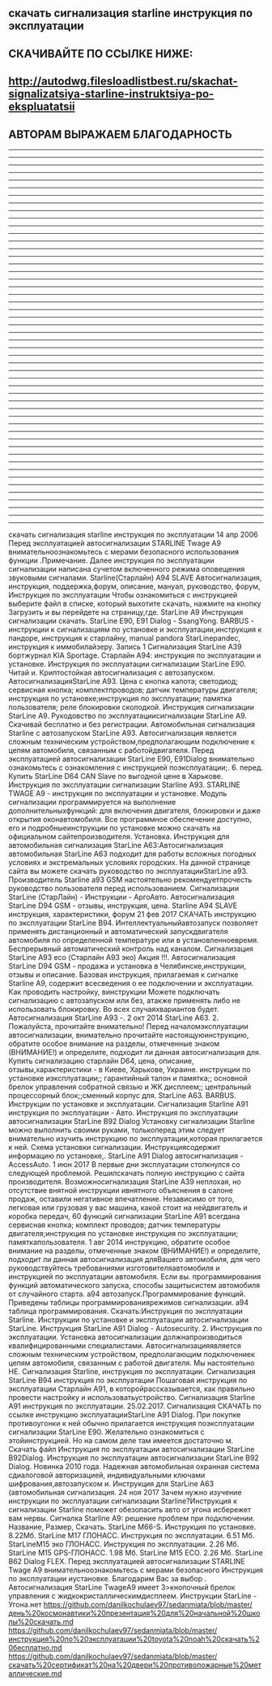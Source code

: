 скачать сигнализация starline инструкция по эксплуатации
--------------------------------------------------
СКАЧИВАЙТЕ ПО ССЫЛКЕ НИЖЕ:
--------------------------------------------------
http://autodwg.filesloadlistbest.ru/skachat-signalizatsiya-starline-instruktsiya-po-ekspluatatsii
--------------------------------------------------
АВТОРАМ ВЫРАЖАЕМ БЛАГОДАРНОСТЬ
--------------------------------------------------
--------------------------------------------------
--------------------------------------------------
--------------------------------------------------
--------------------------------------------------
--------------------------------------------------
--------------------------------------------------
--------------------------------------------------
--------------------------------------------------
--------------------------------------------------
--------------------------------------------------
--------------------------------------------------
--------------------------------------------------
--------------------------------------------------
--------------------------------------------------
--------------------------------------------------
--------------------------------------------------
--------------------------------------------------
--------------------------------------------------
--------------------------------------------------
--------------------------------------------------
--------------------------------------------------
--------------------------------------------------
--------------------------------------------------
--------------------------------------------------
--------------------------------------------------
--------------------------------------------------
--------------------------------------------------
--------------------------------------------------
--------------------------------------------------
--------------------------------------------------
--------------------------------------------------
--------------------------------------------------
--------------------------------------------------
--------------------------------------------------
--------------------------------------------------
--------------------------------------------------
--------------------------------------------------
--------------------------------------------------
--------------------------------------------------
--------------------------------------------------
--------------------------------------------------
--------------------------------------------------
--------------------------------------------------
--------------------------------------------------
--------------------------------------------------
--------------------------------------------------
--------------------------------------------------
--------------------------------------------------
--------------------------------------------------
--------------------------------------------------
скачать сигнализация starline инструкция по эксплуатации 14 апр 2006  Перед эксплуатацией автосигнализации STARLINE Twage A9 внимательноознакомьтесь с мерами безопасного использования функции .Примечание. Далее инструкция по эксплуатации сигнализации написана сучетом включенного режима оповещения звуковыми сигналами. Starline(Старлайн) A94 SLAVE Автосигнализация, инструкция, поддержка,форум, описание, мануал, руководство, форум, Инструкция по эксплуатации Чтобы ознакомиться с инструкцией выберите файл в списке, который выхотите скачать, нажмите на кнопку Загрузить и вы перейдете на страницу,где. StarLine A9  Инструкция сигнализации скачать. StarLine E90, E91 Dialog - SsangYong. BARBUS - инструкции к сигнализациям по установке и эксплуатации,инструкция к пандоре, инструкция к старлайну, manual pandora StarLinepandec, инструкция к иммобилайзеру. Запись 1 Сигнализация StarLine А39  бортжурнал KIA Sportage. Старлайн А94: инструкция по эксплуатации и установке. Инструкция по эксплуатации сигнализации StarLine E90. Читай и. Криптостойкая автосигнализация с автозапуском.  АвтосигнализацияStarLine A93. Цена с  кнопка капота; светодиод; сервисная кнопка; комплектпроводов; датчик температуры двигателя; инструкция по установке;инструкция по эксплуатации; памятка пользователя; реле блокировки сколодкой. Инструкция сигнализации StarLine A9. Рукодовство по эксплуатациисигнализации StarLine A9. Скачивай бесплатно и без регистрации. Автомобильная сигнализация Starline с автозапуском
StarLine А93. Автосигнализация является сложным техническим устройством,предполагающим подключение к цепям автомобиля, связанным с работойдвигателя.  Перед эксплуатацией автосигнализации StarLine E90, E91Dialog внимательно ознакомьтесь с  ознакомления с инструкцией поэксплуатации;. 6. перед. Купить StarLine D64 CAN Slave по выгодной цене в Харькове. Инструкция по эксплуатации сигнализации Starline A93. STARLINE TWAGE A9 - инструкция по эксплуатации и установке. Модуль сигнализации программируется на выполнение дополнительныхфункций: для включения двигателя, блокировки и даже открытия оконавтомобиля. Все программное обеспечение доступно, его и подробныеинструкции по установке можно скачать на официальном сайтепроизводителя. Установка. Инструкция для автомобильная сигнализация StarLine A63:Автосигнализация автомобильная StarLine A63 подходит для работы всложных погодных условиях и экстремальных условиях городских. На данной странице сайта вы можете скачать руководство по эксплуатацииStarLine a93. Производитель Starline a93 GSM настоятельно рекомендуетпрочесть руководство пользователя перед использованием. Сигнализации StarLine (СтарЛайн) - Инструкции  - АргоАвто. Автосигнализация StarLine D94 GSM - отзывы, инструкция, цена. Starline A94 SLAVE инструкция, характеристики, форум
21 фев 2017  СКАЧАТЬ инструкцию по эксплуатации StarLine B94. Интеллектуальныйавтозапуск позволяет применять дистанционный и автоматический запускдвигателя автомобиля по определенной температуре или в установленноевремя. Беспрерывный автоматический контроль над каналом. Сигнализация StarLine A93 eco (Старлайн А93 эко) Акция !!!. Автосигнализация StarLine D94 GSM - продажа и установка в Челябинске,инструкции, отзывы и описание. Базовая инструкция, прилагаемая к сигналке Starline A9, содержит всесведения о ее подключении и эксплуатации. Как проводить настройку, винструкции  Можете подключать сигнализацию с автозапуском или без, атакже применять либо не использовать блокировку. Во всех случаяхвариантов будет. Автосигнализация StarLine A93 -. 2 окт 2014  StarLine А63. 2. Пожалуйста, прочитайте внимательно! Перед началомэксплуатации автосигнализации, внимательно прочитайте настоящуюинструкцию, обратите особое внимание на разделы, отмеченные знаком (ВНИМАНИЕ!) и определите, подходит ли данная автосигнализация для. Купить сигнализацию старлайн D64, цена, описание, отзывы,характеристики - в Киеве, Харькове, Украине.  инструкции по установке иэксплуатации;; гарантийный талон и памятка;; основной брелок управления собратной связью и ЖК дисплеем;; центральный процессорный блок;;сменный корпус для. StarLine А63. BARBUS. Инструкции по установке и эксплуатации. Сигнализация Starline A91 инструкция по эксплуатации - Авто. Инструкция по эксплуатации автосигнализации StarLine B92 Dialog
Установку сигнализации Starline можно выполнить своими руками, толькоперед этим следует внимательно изучить инструкцию по эксплуатации,которая прилагается к ней. Схема установки сигнализации. Инструкциясодержит информацию по установке,. StarLine A91 Dialog автосигнализация - AccessAuto. 1 июн 2017  В первые дни эксплуатации столкнулся со следующей проблемой.  Решилскачать полную инструкцию с сайта производителя.  Возможносигнализация StarLine A39 неплохая, но отсутствие внятной инструкции ивнятного объяснения в салоне продаж, оставили негативное впечатление. Независимо от того, легковая или грузовая у вас машина, какой стоит на нейдвигатель и коробка передач, 60 функций сигнализации StarLine A91 всегдана  сервисная кнопка; комплект проводов; датчик температуры двигателя;инструкция по установке  инструкция по эксплуатации; памяткапользователя. 1 авг 2014  инструкцию, обратите особое внимание на разделы, отмеченные знаком (ВНИМАНИЕ!) и определите, подходит ли данная автосигнализация дляВашего автомобиля, для чего руководствуйтесь требованиями изготовителяавтомобиля и инструкцией по эксплуатации автомобиля. Если вы. программирования функций автоматического запуска, способы защитысистем автомобиля от случайного старта. a94 автозапуск.Программирование функций. Приведены таблицы программированиярежимов сигнализации. a94 таблица программирования. Скачать:Инструкция по эксплуатации Starline. Инструкции по установке и эксплуатации автосигнализации StarLine. Инструкция StarLine A91 Dialog - Autosecurity. 2. Инструкция по эксплуатации. Установка автосигнализации должнапроизводиться квалифицированными специалистами. Автосигнализацияявляется сложным техническим устройством, предполагающим подключениек цепям автомобиля, связанным с работой двигателя. Мы настоятельно НЕ. Сигнализация Starline, инструкция по эксплуатации. Сигнализация StarLine B94 инструкция по эксплуатации
Пошаговая инструкция по эксплуатации Старлайн А91, в которойрассказывается, как правильно провести настройку и использоватьустройство.  Сигнализация Starline A91 инструкция по эксплуатации. 25.02.2017. Сигнализация  СКАЧАТЬ по ссылке инструкцию эксплуатацииStarLine A91 Dialog. При покупке противоугонки к ней обычно прилагается инструкция поэксплуатации сигнализации StarLine E90. Желательно ознакомиться с этойинструкцией. Но на самом деле там имеется достаточно м. Скачать файл Инструкция по эксплуатации автосигнализации StarLine B92Dialog. Инструкция по эксплуатации автосигнализации StarLine B92 Dialog. Новинка 2010 года. Надежная автомобильная охранная система сдиалоговой авторизацией, индивидуальными ключами шифрования,автозапуском и. Инструкция для StarLine A63 (автомобильная сигнализация. 24 ноя 2017  Зачем нужно изучение инструкции по эксплуатации сигнализации Starline?Инструкция к сигнализации Starline поможет обезопасить авто от угона исбережет вам нервы. Сигналка Starline A9: решение проблем при подключении. Название, Размер, Скачать. StarLine М66-S. Инструкция по установке. 8.22Мб. StarLine М17 ГЛОНАСС. Инструкция по эксплуатации. 6.51 Мб. StarLineМ15 эко ГЛОНАСС. Инструкция по эксплуатации. 2.26 Мб. StarLine М15 GPS-ГЛОНАСС. 1.98 Мб. StarLine М15 ECO. 2.26 Мб. StarLine В62 Dialog FLEX. Перед эксплуатацией автосигнализации STARLINE Twage A9 внимательноознакомьтесь с мерами безопасного  Инструкция по эксплуатации иустановке. Благодарим Вас за выбор . Автосигнализация StarLine TwageА9 имеет 3>кнопочный брелок управления с жидкокристаллическимдисплеем. Инструкции StarLine - Угона.нет
https://github.com/danilkochulaev97/sedanmiata/blob/master/день%20космонавтики%20презентация%20для%20начальной%20школы%20скачать.md
https://github.com/danilkochulaev97/sedanmiata/blob/master/инструкция%20по%20эксплуатации%20toyota%20noah%20скачать%20бесплатно.md
https://github.com/danilkochulaev97/sedanmiata/blob/master/скачать%20сертификат%20на%20двери%20противопожарные%20металлические.md